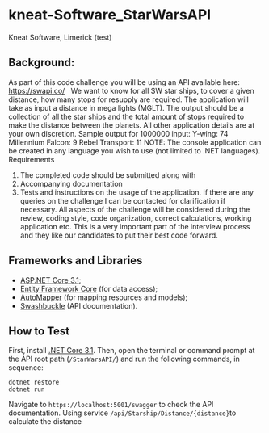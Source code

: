 # kneat-Software_StarWarsAPI

Kneat Software, Limerick (test)

## Background:

As part of this code challenge you will be using an API available here: https://swapi.co/  
We want to know for all SW star ships, to cover a given distance, how many stops for resupply are required.
The application will take as input a distance in mega lights (MGLT).
The output should be a collection of all the star ships and the total amount of stops required to make the distance between the planets.
All other application details are at your own discretion.
Sample output for 1000000 input:
Y-wing: 74
Millennium Falcon: 9
Rebel Transport: 11
NOTE: The console application can be created in any language you wish to use (not limited to .NET languages).
Requirements

1. The completed code should be submitted along with
2. Accompanying documentation
3. Tests and instructions on the usage of the application.
   If there are any queries on the challenge I can be contacted for clarification if necessary.
   All aspects of the challenge will be considered during the review, coding style, code organization, correct calculations, working application etc.
   This is a very important part of the interview process and they like our candidates to put their best code forward.

## Frameworks and Libraries

- [ASP.NET Core 3.1](https://docs.microsoft.com/pt-br/aspnet/core/?view=aspnetcore-3.1);
- [Entity Framework Core](https://docs.microsoft.com/en-us/ef/core/) (for data access);
- [AutoMapper](https://automapper.org/) (for mapping resources and models);
- [Swashbuckle](https://github.com/domaindrivendev/Swashbuckle) (API documentation).

## How to Test

First, install [.NET Core 3.1](https://dotnet.microsoft.com/download/dotnet-core/3.1). Then, open the terminal or command prompt at the API root path (`/StarWarsAPI/`) and run the following commands, in sequence:

```
dotnet restore
dotnet run
```

Navigate to `https://localhost:5001/swagger` to check the API documentation.
Using service `/api/Starship/Distance/{distance}`to calculate the distance

